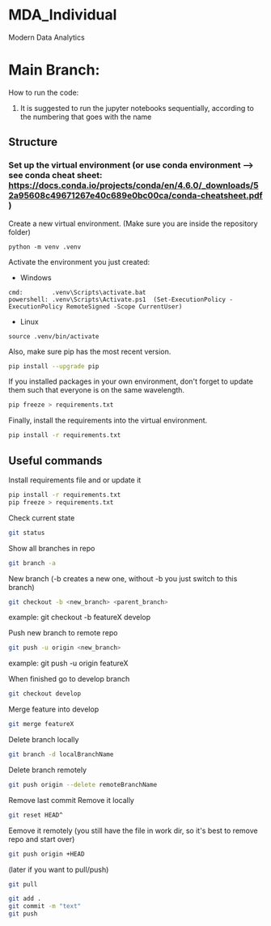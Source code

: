# MDA_Individual

Modern Data Analytics 


# Main Branch:

How to run the code:
1) It is suggested to run the jupyter notebooks sequentially, according to the numbering that goes with the name


## Structure

### Set up the virtual environment (or use conda environment --> see conda cheat sheet: https://docs.conda.io/projects/conda/en/4.6.0/_downloads/52a95608c49671267e40c689e0bc00ca/conda-cheatsheet.pdf ) 

Create a new virtual environment. (Make sure you are inside the repository folder)
```
python -m venv .venv
```
Activate the environment you just created:
* Windows
```
cmd:        .venv\Scripts\activate.bat
powershell: .venv\Scripts\Activate.ps1  (Set-ExecutionPolicy -ExecutionPolicy RemoteSigned -Scope CurrentUser)
```
* Linux
```
source .venv/bin/activate
```
Also, make sure pip has the most recent version.
```bash
pip install --upgrade pip
```
If you installed packages in your own environment, don't forget to update them such that everyone is on the same wavelength.
```bash
pip freeze > requirements.txt
```
Finally, install the requirements into the virtual environment.
```bash
pip install -r requirements.txt
```

## Useful commands

Install requirements file and or update it
```bash
pip install -r requirements.txt
pip freeze > requirements.txt
```

Check current state
```bash
git status
```

Show all branches in repo
```bash
git branch -a
```

New branch (-b creates a new one, without -b you just switch to this branch)
```bash
git checkout -b <new_branch> <parent_branch>
```
example: git checkout -b featureX develop

Push new branch to remote repo
```bash
git push -u origin <new_branch>
```
example: git push -u origin featureX

When finished go to develop branch
```bash
git checkout develop
```

Merge feature into develop
```bash
git merge featureX
```

Delete branch locally
```bash
git branch -d localBranchName
```

Delete branch remotely
```bash
git push origin --delete remoteBranchName
```

Remove last commit
Remove it locally
```bash
git reset HEAD^
```

Eemove it remotely (you still have the file in work dir, so it's best to remove repo and start over)
```bash
git push origin +HEAD
```

(later if you want to pull/push)
```bash
git pull

git add .
git commit -m "text"
git push
```


